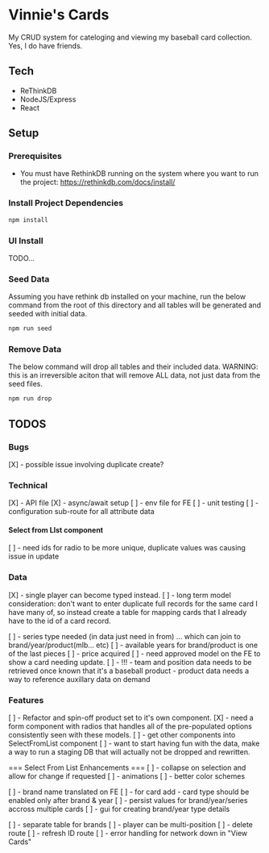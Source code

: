 # Vinnie's Cards

My CRUD system for cateloging and viewing my baseball card collection. Yes, I do have friends.

## Tech

- ReThinkDB
- NodeJS/Express
- React

## Setup

### Prerequisites

- You must have RethinkDB running on the system where you want to run the project: https://rethinkdb.com/docs/install/

### Install Project Dependencies

```sh
npm install
```

### UI Install

TODO...

### Seed Data

Assuming you have rethink db installed on your machine, run the below command from the root of this directory and all tables will be generated and seeded with initial data.

```sh
npm run seed
```

### Remove Data

The below command will drop all tables and their included data. WARNING: this is an irreversible aciton that will remove ALL data, not just data from the seed files.

```sh
npm run drop
```

## TODOS

### Bugs

[X] - possible issue involving duplicate create?

### Technical

[X] - API file
[X] - async/await setup
[ ] - env file for FE
[ ] - unit testing
[ ] - configuration sub-route for all attribute data

#### Select from LIst component

[ ] - need ids for radio to be more unique, duplicate values was causing issue in update

### Data

[X] - single player can become typed instead.
[ ] - long term model consideration: don't want to enter duplicate full records
for the same card I have many of, so instead create a table for mapping cards
that I already have to the id of a card record.

[ ] - series type needed (in data just need in from)
... which can join to brand/year/product(mlb... etc)
[ ] - available years for brand/product is one of the last pieces
[ ] - price acquired
[ ] - need approved model on the FE to show a card needing update.
[ ] - !!! - team and position data needs to be retrieved once known that it's a baseball product - product data needs a way to reference auxillary data on demand

### Features

[ ] - Refactor and spin-off product set to it's own component.
[X] - need a form component with radios that handles all of the pre-populated
options consistently seen with these models.
[ ] - get other components into SelectFromList component
[ ] - want to start having fun with the data, make a way to run a staging DB that will actually
not be dropped and rewritten.

=== Select From List Enhancements ===
[ ] - collapse on selection and allow for change if requested
[ ] - animations
[ ] - better color schemes

[ ] - brand name translated on FE
[ ] - for card add - card type should be enabled only after brand & year
[ ] - persist values for brand/year/series accross multiple cards
[ ] - gui for creating brand/year type details

[ ] - separate table for brands
[ ] - player can be multi-position
[ ] - delete route
[ ] - refresh ID route
[ ] - error handling for network down in "View Cards"
